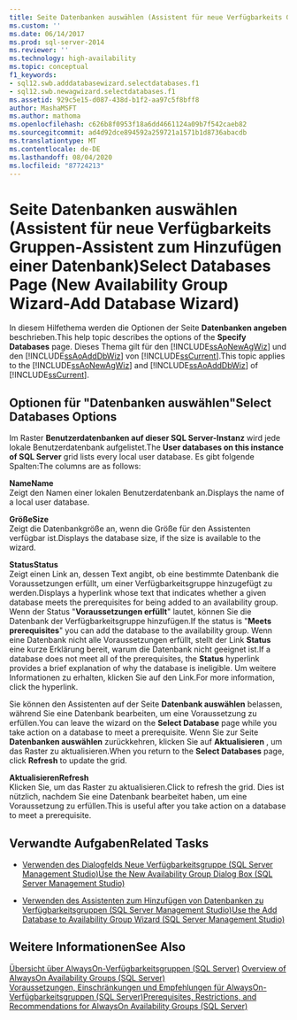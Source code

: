 ```yaml
---
title: Seite Datenbanken auswählen (Assistent für neue Verfügbarkeits Gruppen-Assistent zum Hinzufügen einer Datenbank) | Microsoft-Dokumentation
ms.custom: ''
ms.date: 06/14/2017
ms.prod: sql-server-2014
ms.reviewer: ''
ms.technology: high-availability
ms.topic: conceptual
f1_keywords:
- sql12.swb.adddatabasewizard.selectdatabases.f1
- sql12.swb.newagwizard.selectdatabases.f1
ms.assetid: 929c5e15-d087-438d-b1f2-aa97c5f8bff8
author: MashaMSFT
ms.author: mathoma
ms.openlocfilehash: c626b8f0953f18a6dd4661124a09b7f542caeb82
ms.sourcegitcommit: ad4d92dce894592a259721a1571b1d8736abacdb
ms.translationtype: MT
ms.contentlocale: de-DE
ms.lasthandoff: 08/04/2020
ms.locfileid: "87724213"
---
```

# <a name="select-databases-page-new-availability-group-wizard-add-database-wizard"></a><span data-ttu-id="00d06-102">Seite Datenbanken auswählen (Assistent für neue Verfügbarkeits Gruppen-Assistent zum Hinzufügen einer Datenbank)</span><span class="sxs-lookup"><span data-stu-id="00d06-102">Select Databases Page (New Availability Group Wizard-Add Database Wizard)</span></span>
  <span data-ttu-id="00d06-103"> In diesem Hilfethema werden die Optionen der Seite **Datenbanken angeben** beschrieben.</span><span class="sxs-lookup"><span data-stu-id="00d06-103">This help topic describes the options of the **Specify Databases** page.</span></span> <span data-ttu-id="00d06-104">Dieses Thema gilt für den [!INCLUDE[ssAoNewAgWiz](../../../includes/ssaonewagwiz-md.md)] und den [!INCLUDE[ssAoAddDbWiz](../../../includes/ssaoadddbwiz-md.md)] von [!INCLUDE[ssCurrent](../../../includes/sscurrent-md.md)].</span><span class="sxs-lookup"><span data-stu-id="00d06-104">This topic applies to the [!INCLUDE[ssAoNewAgWiz](../../../includes/ssaonewagwiz-md.md)] and [!INCLUDE[ssAoAddDbWiz](../../../includes/ssaoadddbwiz-md.md)] of [!INCLUDE[ssCurrent](../../../includes/sscurrent-md.md)].</span></span>  
  
##  <a name="select-databases-options"></a><a name="PageOptions"></a> <span data-ttu-id="00d06-105">Optionen für "Datenbanken auswählen"</span><span class="sxs-lookup"><span data-stu-id="00d06-105">Select Databases Options</span></span>  
 <span data-ttu-id="00d06-106">Im Raster **Benutzerdatenbanken auf dieser SQL Server-Instanz** wird jede lokale Benutzerdatenbank aufgelistet.</span><span class="sxs-lookup"><span data-stu-id="00d06-106">The **User databases on this instance of SQL Server** grid lists every local user database.</span></span> <span data-ttu-id="00d06-107">Es gibt folgende Spalten:</span><span class="sxs-lookup"><span data-stu-id="00d06-107">The columns are as follows:</span></span>  
  
 <span data-ttu-id="00d06-108">**Name**</span><span class="sxs-lookup"><span data-stu-id="00d06-108">**Name**</span></span>  
 <span data-ttu-id="00d06-109">Zeigt den Namen einer lokalen Benutzerdatenbank an.</span><span class="sxs-lookup"><span data-stu-id="00d06-109">Displays the name of a local user database.</span></span>  
  
 <span data-ttu-id="00d06-110">**Größe**</span><span class="sxs-lookup"><span data-stu-id="00d06-110">**Size**</span></span>  
 <span data-ttu-id="00d06-111">Zeigt die Datenbankgröße an, wenn die Größe für den Assistenten verfügbar ist.</span><span class="sxs-lookup"><span data-stu-id="00d06-111">Displays the database size, if the size is available to the wizard.</span></span>  
  
 <span data-ttu-id="00d06-112">**Status**</span><span class="sxs-lookup"><span data-stu-id="00d06-112">**Status**</span></span>  
 <span data-ttu-id="00d06-113">Zeigt einen Link an, dessen Text angibt, ob eine bestimmte Datenbank die Voraussetzungen erfüllt, um einer Verfügbarkeitsgruppe hinzugefügt zu werden.</span><span class="sxs-lookup"><span data-stu-id="00d06-113">Displays a hyperlink whose text that indicates whether a given database meets the prerequisites for being added to an availability group.</span></span> <span data-ttu-id="00d06-114">Wenn der Status "**Voraussetzungen erfüllt**" lautet, können Sie die Datenbank der Verfügbarkeitsgruppe hinzufügen.</span><span class="sxs-lookup"><span data-stu-id="00d06-114">If the status is "**Meets prerequisites**" you can add the database to the availability group.</span></span> <span data-ttu-id="00d06-115">Wenn eine Datenbank nicht alle Voraussetzungen erfüllt, stellt der Link **Status** eine kurze Erklärung bereit, warum die Datenbank nicht geeignet ist.</span><span class="sxs-lookup"><span data-stu-id="00d06-115">If a database does not meet all of the prerequisites, the **Status** hyperlink provides a brief explanation of why the database is ineligible.</span></span> <span data-ttu-id="00d06-116">Um weitere Informationen zu erhalten, klicken Sie auf den Link.</span><span class="sxs-lookup"><span data-stu-id="00d06-116">For more information, click the hyperlink.</span></span>  
  
 <span data-ttu-id="00d06-117">Sie können den Assistenten auf der Seite **Datenbank auswählen** belassen, während Sie eine Datenbank bearbeiten, um eine Voraussetzung zu erfüllen.</span><span class="sxs-lookup"><span data-stu-id="00d06-117">You can leave the wizard on the **Select Database** page while you take action on a database to meet a prerequisite.</span></span> <span data-ttu-id="00d06-118">Wenn Sie zur Seite **Datenbanken auswählen** zurückkehren, klicken Sie auf **Aktualisieren** , um das Raster zu aktualisieren.</span><span class="sxs-lookup"><span data-stu-id="00d06-118">When you return to the **Select Databases** page, click **Refresh** to update the grid.</span></span>  
  
 <span data-ttu-id="00d06-119">**Aktualisieren**</span><span class="sxs-lookup"><span data-stu-id="00d06-119">**Refresh**</span></span>  
 <span data-ttu-id="00d06-120">Klicken Sie, um das Raster zu aktualisieren.</span><span class="sxs-lookup"><span data-stu-id="00d06-120">Click to refresh the grid.</span></span> <span data-ttu-id="00d06-121">Dies ist nützlich, nachdem Sie eine Datenbank bearbeitet haben, um eine Voraussetzung zu erfüllen.</span><span class="sxs-lookup"><span data-stu-id="00d06-121">This is useful after you take action on a database to meet a prerequisite.</span></span>  
  
##  <a name="related-tasks"></a><a name="RelatedTasks"></a> <span data-ttu-id="00d06-122">Verwandte Aufgaben</span><span class="sxs-lookup"><span data-stu-id="00d06-122">Related Tasks</span></span>  
  
-   [<span data-ttu-id="00d06-123">Verwenden des Dialogfelds Neue Verfügbarkeitsgruppe &#40;SQL Server Management Studio&#41;</span><span class="sxs-lookup"><span data-stu-id="00d06-123">Use the New Availability Group Dialog Box &#40;SQL Server Management Studio&#41;</span></span>](use-the-new-availability-group-dialog-box-sql-server-management-studio.md)  
  
-   [<span data-ttu-id="00d06-124">Verwenden des Assistenten zum Hinzufügen von Datenbanken zu Verfügbarkeitsgruppen &#40;SQL Server Management Studio&#41;</span><span class="sxs-lookup"><span data-stu-id="00d06-124">Use the Add Database to Availability Group Wizard &#40;SQL Server Management Studio&#41;</span></span>](availability-group-add-database-to-group-wizard.md)  
  
## <a name="see-also"></a><span data-ttu-id="00d06-125">Weitere Informationen</span><span class="sxs-lookup"><span data-stu-id="00d06-125">See Also</span></span>  
 <span data-ttu-id="00d06-126">[Übersicht über AlwaysOn-Verfügbarkeitsgruppen &#40;SQL Server&#41;](overview-of-always-on-availability-groups-sql-server.md) </span><span class="sxs-lookup"><span data-stu-id="00d06-126">[Overview of AlwaysOn Availability Groups &#40;SQL Server&#41;](overview-of-always-on-availability-groups-sql-server.md) </span></span>  
 [<span data-ttu-id="00d06-127">Voraussetzungen, Einschränkungen und Empfehlungen für AlwaysOn-Verfügbarkeitsgruppen &#40;SQL Server&#41;</span><span class="sxs-lookup"><span data-stu-id="00d06-127">Prerequisites, Restrictions, and Recommendations for AlwaysOn Availability Groups &#40;SQL Server&#41;</span></span>](prereqs-restrictions-recommendations-always-on-availability.md)  
  
  
